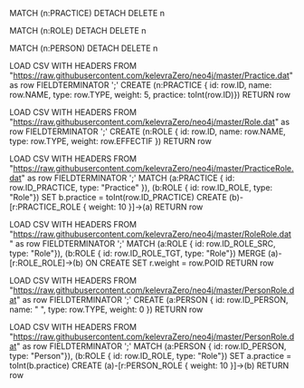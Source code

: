 MATCH (n:PRACTICE) DETACH DELETE n

MATCH (n:ROLE) DETACH DELETE n

MATCH (n:PERSON) DETACH DELETE n


LOAD CSV WITH HEADERS FROM "https://raw.githubusercontent.com/kelevraZero/neo4j/master/Practice.dat" as row FIELDTERMINATOR ';' 
CREATE (n:PRACTICE { id: row.ID, name: row.NAME, type: row.TYPE, weight: 5, practice: toInt(row.ID)}) RETURN row

LOAD CSV WITH HEADERS FROM "https://raw.githubusercontent.com/kelevraZero/neo4j/master/Role.dat" as row FIELDTERMINATOR ';' 
CREATE (n:ROLE { id: row.ID, name: row.NAME, type: row.TYPE, weight: row.EFFECTIF }) RETURN row

LOAD CSV WITH HEADERS FROM "https://raw.githubusercontent.com/kelevraZero/neo4j/master/PracticeRole.dat" as row FIELDTERMINATOR ';' 
MATCH (a:PRACTICE { id: row.ID_PRACTICE, type: "Practice" }), (b:ROLE { id: row.ID_ROLE, type: "Role"}) 
SET b.practice = toInt(row.ID_PRACTICE) CREATE (b)-[r:PRACTICE_ROLE { weight: 10 }]->(a) RETURN row

LOAD CSV WITH HEADERS FROM "https://raw.githubusercontent.com/kelevraZero/neo4j/master/RoleRole.dat" as row FIELDTERMINATOR ';' 
MATCH (a:ROLE { id: row.ID_ROLE_SRC, type: "Role"}), (b:ROLE { id: row.ID_ROLE_TGT, type: "Role"}) 
MERGE (a)-[r:ROLE_ROLE]->(b) ON CREATE SET r.weight = row.POID RETURN row

LOAD CSV WITH HEADERS FROM "https://raw.githubusercontent.com/kelevraZero/neo4j/master/PersonRole.dat" as row FIELDTERMINATOR ';' 
CREATE (a:PERSON { id: row.ID_PERSON, name: " ", type: row.TYPE, weight: 0 }) RETURN row

LOAD CSV WITH HEADERS FROM "https://raw.githubusercontent.com/kelevraZero/neo4j/master/PersonRole.dat" as row FIELDTERMINATOR ';' 
MATCH (a:PERSON { id: row.ID_PERSON, type: "Person"}), (b:ROLE { id: row.ID_ROLE, type: "Role"}) 
SET a.practice = toInt(b.practice) CREATE (a)-[r:PERSON_ROLE { weight: 10 }]->(b) RETURN row
